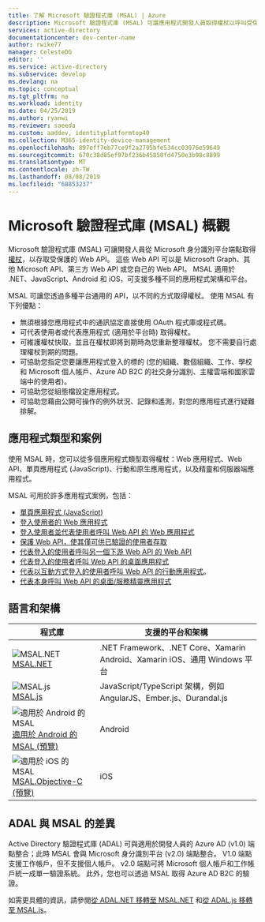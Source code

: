 ```yaml
---
title: 了解 Microsoft 驗證程式庫 (MSAL) | Azure
description: Microsoft 驗證程式庫 (MSAL) 可讓應用程式開發人員取得權杖以呼叫受保護的 Web API。 這些 Web API 可以是 Microsoft Graph、其他 Microsoft API、第三方 Web API 或您自己的 Web API。 MSAL 支援多種應用程式架構和平台。
services: active-directory
documentationcenter: dev-center-name
author: rwike77
manager: CelesteDG
editor: ''
ms.service: active-directory
ms.subservice: develop
ms.devlang: na
ms.topic: conceptual
ms.tgt_pltfrm: na
ms.workload: identity
ms.date: 04/25/2019
ms.author: ryanwi
ms.reviewer: saeeda
ms.custom: aaddev, identityplatformtop40
ms.collection: M365-identity-device-management
ms.openlocfilehash: 897eff7eb77ce9f2a2795bfe534cc03076e59649
ms.sourcegitcommit: 670c38d85ef97bf236b45850fd4750e3b98c8899
ms.translationtype: MT
ms.contentlocale: zh-TW
ms.lasthandoff: 08/08/2019
ms.locfileid: "68853237"
---
```

# <a name="overview-of-microsoft-authentication-library-msal"></a>Microsoft 驗證程式庫 (MSAL) 概觀
Microsoft 驗證程式庫 (MSAL) 可讓開發人員從 Microsoft 身分識別平台端點取得[權杖](developer-glossary.md#security-token)，以存取受保護的 Web API。 這些 Web API 可以是 Microsoft Graph、其他 Microsoft API、第三方 Web API 或您自己的 Web API。 MSAL 適用於 .NET、JavaScript、Android 和 iOS，可支援多種不同的應用程式架構和平台。

MSAL 可讓您透過多種平台通用的 API，以不同的方式取得權杖。 使用 MSAL 有下列優點：

* 無須根據您應用程式中的通訊協定直接使用 OAuth 程式庫或程式碼。
* 可代表使用者或代表應用程式 (適用於平台時) 取得權杖。
* 可維護權杖快取，並且在權杖即將到期時為您重新整理權杖。 您不需要自行處理權杖到期的問題。
* 可協助您指定您要讓應用程式登入的標的 (您的組織、數個組織、工作、學校和 Microsoft 個人帳戶、Azure AD B2C 的社交身分識別、主權雲端和國家雲端中的使用者)。
* 可協助您從組態檔設定應用程式。
* 可協助您藉由公開可操作的例外狀況、記錄和遙測，對您的應用程式進行疑難排解。

## <a name="application-types-and-scenarios"></a>應用程式類型和案例
使用 MSAL 時，您可以從多個應用程式類型取得權杖：Web 應用程式、Web API、單頁應用程式 (JavaScript)、行動和原生應用程式，以及精靈和伺服器端應用程式。 

MSAL 可用於許多應用程式案例，包括：

* [單頁應用程式 (JavaScript)](scenario-spa-overview.md) 
* [登入使用者的 Web 應用程式](scenario-web-app-sign-user-overview.md)
* [登入使用者並代表使用者呼叫 Web API 的 Web 應用程式](scenario-web-app-call-api-overview.md)
* [保護 Web API，使其僅可供已驗證的使用者存取](scenario-protected-web-api-overview.md)
* [代表登入的使用者呼叫另一個下游 Web API 的 Web API](scenario-web-api-call-api-overview.md)
* [代表登入的使用者呼叫 Web API 的桌面應用程式](scenario-desktop-overview.md)
* [代表以互動方式登入的使用者呼叫 Web API 的行動應用程式](scenario-mobile-overview.md)。
* [代表本身呼叫 Web API 的桌面/服務精靈應用程式](scenario-daemon-overview.md)

## <a name="languages-and-frameworks"></a>語言和架構

| 程式庫 | 支援的平台和架構|
| --- | --- | 
| ![MSAL.NET](media/sample-v2-code/logo_NET.png) <br/>[MSAL.NET](https://github.com/AzureAD/microsoft-authentication-library-for-dotnet)| .NET Framework、.NET Core、Xamarin Android、Xamarin iOS、通用 Windows 平台|
| ![MSAL.js](media/sample-v2-code/logo_js.png) <br/>[MSAL.js](https://github.com/AzureAD/microsoft-authentication-library-for-js)| JavaScript/TypeScript 架構，例如 AngularJS、Ember.js、Durandal.js|
| ![適用於 Android 的 MSAL](media/sample-v2-code/logo_Android.png) <br/>[適用於 Android 的 MSAL (預覽)](https://github.com/AzureAD/microsoft-authentication-library-for-android)|Android|
| ![適用於 iOS 的 MSAL](media/sample-v2-code/logo_iOS.png) <br/>[MSAL.Objective-C (預覽)](https://github.com/AzureAD/microsoft-authentication-library-for-objc)|iOS|

## <a name="differences-between-adal-and-msal"></a>ADAL 與 MSAL 的差異
Active Directory 驗證程式庫 (ADAL) 可與適用於開發人員的 Azure AD (v1.0) 端點整合；此時 MSAL 會與 Microsoft 身分識別平台 (v2.0) 端點整合。 V1.0 端點支援工作帳戶，但不支援個人帳戶。 v2.0 端點可將 Microsoft 個人帳戶和工作帳戶統一成單一驗證系統。 此外，您也可以透過 MSAL 取得 Azure AD B2C 的驗證。

如需更具體的資訊，請參閱[從 ADAL.NET 移轉至 MSAL.NET](msal-net-migration.md) 和[從 ADAL.js 移轉至 MSAL.js](msal-compare-msal-js-and-adal-js.md)。

            